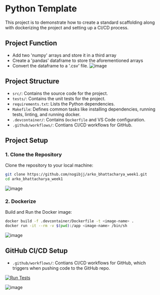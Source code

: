# Python Template

This project is to demonstrate how to create a standard scaffolding along with dockerizing the project and setting up a CI/CD process.

## Project Function
- Add two 'numpy' arrays and store it in a third array
- Create a 'pandas' dataframe to store the aforementioned arrays
- Convert the dataframe to a '.csv' file.
![image](https://github.com/user-attachments/assets/e1c744a5-6d48-40a9-b0ba-59b5a72f85a0)


## Project Structure

- `src/`: Contains the source code for the project.
- `tests/`: Contains the unit tests for the project.
- `requirements.txt`: Lists the Python dependencies.
- `Makefile`: Defines common tasks like installing dependencies, running tests, linting, and running docker.
- `.devcontainer/`: Contains `Dockerfile` and VS Code configuration.
- `.github/workflows/`: Contians CI/CD workflows for GitHub.

## Project Setup
### 1. Clone the Repository

Clone the repository to your local machine:

```bash
git clone https://github.com/nogibjj/arko_bhattacharya_week1.git
cd arko_bhattacharya_week1
```
![image](https://github.com/user-attachments/assets/6f4c2022-de01-4bb1-953e-3e5abd962457)


### 2. Dockerize

Build and Run the Docker image:

```bash
docker build -f .devcontainer/Dockerfile -t <image-name> .
docker run -it --rm -v $(pwd):/app <image-name> /bin/sh
```
![image](https://github.com/user-attachments/assets/c608288f-93a9-413c-89aa-b2541d4e9baf)

## GitHub CI/CD Setup
- `.github/workflows/`: Contians CI/CD workflows for GitHub, which triggers when pushing code to the GitHub repo.

[![Run Tests](https://github.com/nogibjj/arko_bhattacharya_week1/actions/workflows/test.yml/badge.svg)](https://github.com/nogibjj/arko_bhattacharya_week1/actions/workflows/test.yml)

![image](https://github.com/user-attachments/assets/bb697bc9-6578-48d6-872c-d2087a443e66)
  





